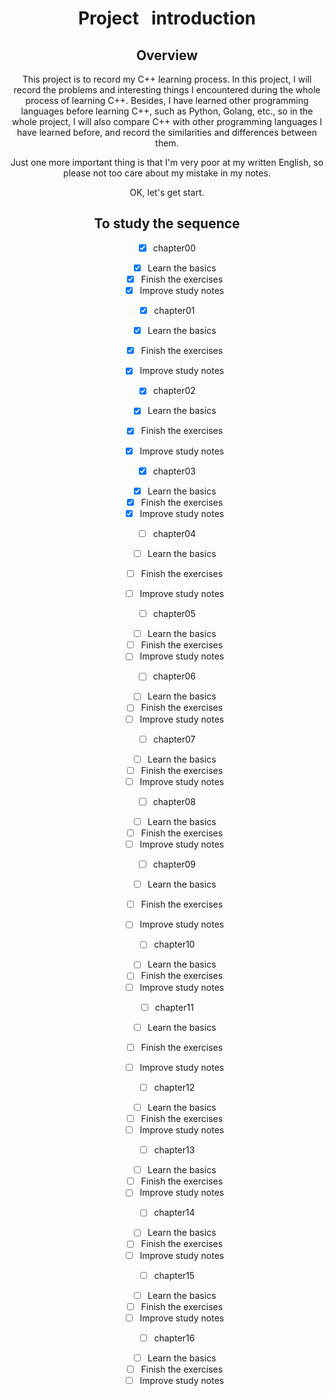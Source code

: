 <center><h1> Project&nbsp;&nbsp;&nbsp;introduction

## Overview

This project is to record my C++ learning process. In this project, I will record the problems and interesting things I encountered during the whole process of learning C++. Besides, I have learned other programming languages before learning C++, such as Python, Golang, etc., so in the whole project, I will also compare C++ with other programming languages I have learned before, and record the similarities and differences between them.

Just one more important thing is that I'm very poor at my written English, so please not too care about my mistake in my notes.

OK, let's get start.

## To study the sequence

- [x] chapter00
  - [x] Learn the basics
  - [x] Finish the exercises
  - [x] Improve study notes

- [x] chapter01

   - [x] Learn the basics

    - [x] Finish the exercises
    - [x] Improve study notes

- [x] chapter02

   - [x] Learn the basics

    - [x] Finish the exercises
    - [x] Improve study notes

- [x] chapter03

    - [x] Learn the basics
    - [x] Finish the exercises
    - [x] Improve study notes

- [ ] chapter04

    - [ ] Learn the basics

    - [ ] Finish the exercises

    - [ ] Improve study notes

- [ ] chapter05

    - [ ] Learn the basics
    - [ ] Finish the exercises
    - [ ] Improve study notes

- [ ] chapter06

    - [ ] Learn the basics
    - [ ] Finish the exercises
    - [ ] Improve study notes

- [ ] chapter07

    - [ ] Learn the basics
    - [ ] Finish the exercises
    - [ ] Improve study notes

- [ ] chapter08

    - [ ] Learn the basics
    - [ ] Finish the exercises
    - [ ] Improve study notes

- [ ] chapter09
    - [ ] Learn the basics

    - [ ] Finish the exercises
    - [ ] Improve study notes

- [ ] chapter10

    - [ ] Learn the basics
    - [ ] Finish the exercises
    - [ ] Improve study notes

- [ ] chapter11

    - [ ] Learn the basics

    - [ ] Finish the exercises

    - [ ] Improve study notes

- [ ] chapter12

    - [ ] Learn the basics
    - [ ] Finish the exercises
    - [ ] Improve study notes

- [ ] chapter13

    - [ ] Learn the basics
    - [ ] Finish the exercises
    - [ ] Improve study notes

- [ ] chapter14

    - [ ] Learn the basics
    - [ ] Finish the exercises
    - [ ] Improve study notes

- [ ] chapter15

    - [ ] Learn the basics
    - [ ] Finish the exercises
    - [ ] Improve study notes

- [ ] chapter16

    - [ ] Learn the basics
    - [ ] Finish the exercises
    - [ ] Improve study notes
